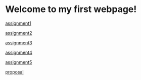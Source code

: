 # Welcome to my first webpage!

[assignment1](https://github.com/chuqing-1996/chuqing-1996.github.io/tree/main/assignments/assignment1) 

[assignment2](D:\chuqing-1996.github.io\assignments\assignment2)

[assignment3]()

[assignment4]()

[assignment5]()

[proposal](https://github.com/chuqing-1996/chuqing-1996.github.io/tree/main/assignments/proposal)
